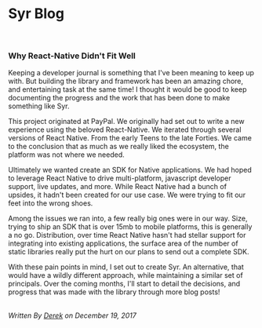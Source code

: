 <h1>Syr Blog</h1>
<br/>

### Why React-Native Didn't Fit Well

Keeping a developer journal is something that I've been meaning to keep up with. But building the library and framework has been an amazing chore, and entertaining task at the same time! I thought it would be good to keep documenting the progress and the work that has been done to make something like Syr.

This project originated at PayPal. We originally had set out to write a new experience using the beloved React-Native. We iterated through several versions of React Native. From the early Teens to the late Forties. We came to the conclusion that as much as we really liked the ecosystem, the platform was not where we needed.

Ultimately we wanted create an SDK for Native applications. We had hoped to leverage React Native to drive multi-platform, javascript developer support, live updates, and more. While React Native had a bunch of upsides, it hadn't been created for our use case. We were trying to fit our feet into the wrong shoes.

Among the issues we ran into, a few really big ones were in our way. Size, trying to ship an SDK that is over 15mb to mobile platforms, this is generally a no go. Distribution, over time React Native hasn't had stellar support for integrating into existing applications, the surface area of the number of static libraries really put the hurt on our plans to send out a complete SDK.

With these pain points in mind, I set out to create Syr. An alternative, that would have a wildly different approach, while maintaining a similar set of principals. Over the coming months, I'll start to detail the decisions, and progress that was made with the library through more blog posts!

<br/>
<i>Written By <a href="http://www.twitter.com/dmikeyanderson" target="_new">Derek</a> on December 19, 2017</i>
